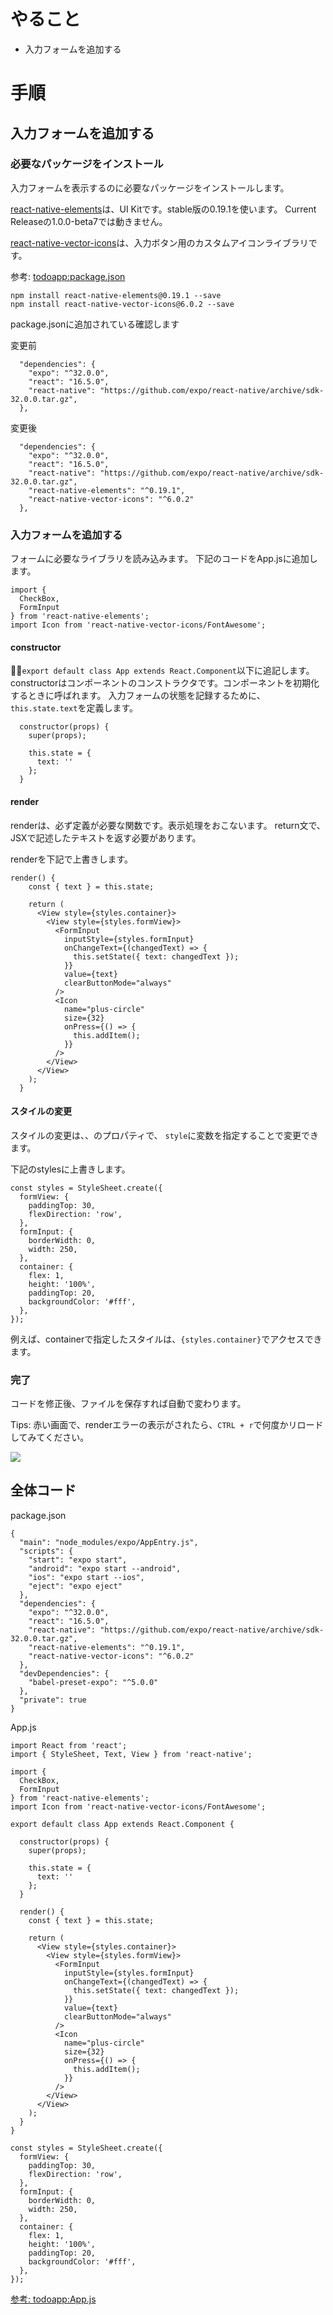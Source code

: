 

# やること

- 入力フォームを追加する

# 手順

## 入力フォームを追加する

### 必要なパッケージをインストール

入力フォームを表示するのに必要なパッケージをインストールします。

[react-native-elements](https://react-native-training.github.io/react-native-elements/docs/0.19.1/getting_started.html)は、UI Kitです。stable版の0.19.1を使います。
Current Releaseの1.0.0-beta7では動きません。

[react-native-vector-icons](https://github.com/oblador/react-native-vector-icons)は、入力ボタン用のカスタムアイコンライブラリです。

参考: [todoapp:package.json](https://github.com/saicologic/todoapp/blob/master/package.json)

```
npm install react-native-elements@0.19.1 --save
npm install react-native-vector-icons@6.0.2 --save
```


package.jsonに追加されている確認します

変更前

```
  "dependencies": {
    "expo": "^32.0.0",
    "react": "16.5.0",
    "react-native": "https://github.com/expo/react-native/archive/sdk-32.0.0.tar.gz",
  },
```

変更後

```
  "dependencies": {
    "expo": "^32.0.0",
    "react": "16.5.0",
    "react-native": "https://github.com/expo/react-native/archive/sdk-32.0.0.tar.gz",
    "react-native-elements": "^0.19.1",
    "react-native-vector-icons": "^6.0.2"
  },
```

### 入力フォームを追加する

フォームに必要なライブラリを読み込みます。
下記のコードをApp.jsに追加します。

```
import {
  CheckBox,
  FormInput
} from 'react-native-elements';
import Icon from 'react-native-vector-icons/FontAwesome';
```

#### constructor
`export default class App extends React.Component`以下に追記します。
constructorはコンポーネントのコンストラクタです。コンポーネントを初期化するときに呼ばれます。
入力フォームの状態を記録するために、`this.state.text`を定義します。

```
  constructor(props) {
    super(props);

    this.state = {
      text: ''
    };
  }
```

#### render

renderは、必ず定義が必要な関数です。表示処理をおこないます。
return文で、JSXで記述したテキストを返す必要があります。

renderを下記で上書きします。

```
render() {
    const { text } = this.state;

    return (
      <View style={styles.container}>
        <View style={styles.formView}>
          <FormInput
            inputStyle={styles.formInput}
            onChangeText={(changedText) => {
              this.setState({ text: changedText });
            }}
            value={text}
            clearButtonMode="always"
          />
          <Icon
            name="plus-circle"
            size={32}
            onPress={() => {
              this.addItem();
            }}
          />
        </View>
      </View>
    );
  }
```

#### スタイルの変更

スタイルの変更は、、<View>のプロパティで、 `style`に変数を指定することで変更できます。

下記のstylesに上書きします。

```
const styles = StyleSheet.create({
  formView: {
    paddingTop: 30,
    flexDirection: 'row',
  },
  formInput: {
    borderWidth: 0,
    width: 250,
  },
  container: {
    flex: 1,
    height: '100%',
    paddingTop: 20,
    backgroundColor: '#fff',
  },
});
```

例えば、containerで指定したスタイルは、`{styles.container}`でアクセスできます。

### 完了

コードを修正後、ファイルを保存すれば自動で変わります。

Tips: 赤い画面で、renderエラーの表示がされたら、`CTRL + r`で何度かリロードしてみてください。

![](./images/input_form.png)

## 全体コード

package.json

```
{
  "main": "node_modules/expo/AppEntry.js",
  "scripts": {
    "start": "expo start",
    "android": "expo start --android",
    "ios": "expo start --ios",
    "eject": "expo eject"
  },
  "dependencies": {
    "expo": "^32.0.0",
    "react": "16.5.0",
    "react-native": "https://github.com/expo/react-native/archive/sdk-32.0.0.tar.gz",
    "react-native-elements": "^0.19.1",
    "react-native-vector-icons": "^6.0.2"
  },
  "devDependencies": {
    "babel-preset-expo": "^5.0.0"
  },
  "private": true
}
```

App.js

```
import React from 'react';
import { StyleSheet, Text, View } from 'react-native';

import {
  CheckBox,
  FormInput
} from 'react-native-elements';
import Icon from 'react-native-vector-icons/FontAwesome';

export default class App extends React.Component {

  constructor(props) {
    super(props);

    this.state = {
      text: ''
    };
  }

  render() {
    const { text } = this.state;

    return (
      <View style={styles.container}>
        <View style={styles.formView}>
          <FormInput
            inputStyle={styles.formInput}
            onChangeText={(changedText) => {
              this.setState({ text: changedText });
            }}
            value={text}
            clearButtonMode="always"
          />
          <Icon
            name="plus-circle"
            size={32}
            onPress={() => {
              this.addItem();
            }}
          />
        </View>
      </View>
    );
  }
}

const styles = StyleSheet.create({
  formView: {
    paddingTop: 30,
    flexDirection: 'row',
  },
  formInput: {
    borderWidth: 0,
    width: 250,
  },
  container: {
    flex: 1,
    height: '100%',
    paddingTop: 20,
    backgroundColor: '#fff',
  },
});
```

[参考: todoapp:App.js](https://github.com/saicologic/todoapp/blob/master/App.js)
